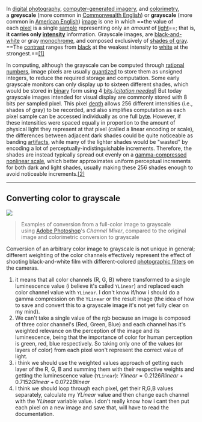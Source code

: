 In [digital photography](https://en.wikipedia.org/wiki/Digital_photography "Digital photography"), [computer-generated imagery](https://en.wikipedia.org/wiki/Computer-generated_imagery "Computer-generated imagery"), and [colorimetry](https://en.wikipedia.org/wiki/Colorimetry "Colorimetry"), a **greyscale** (more common in [Commonwealth English](https://en.wikipedia.org/wiki/Commonwealth_English "Commonwealth English")) or **grayscale** (more common in [American English](https://en.wikipedia.org/wiki/American_English "American English")) [image](https://en.wikipedia.org/wiki/Image "Image") is one in which ==the value of each [pixel](https://en.wikipedia.org/wiki/Pixel "Pixel") is a single [sample](https://en.wikipedia.org/wiki/Sample_\(signal\) "Sample (signal)") representing only an _amount_ of [light](https://en.wikipedia.org/wiki/Light "Light")==; that is, **it carries only [intensity](https://en.wikipedia.org/wiki/Luminous_intensity "Luminous intensity")** information. Grayscale images, are [black-and-white](https://en.wikipedia.org/wiki/Black-and-white "Black-and-white") or gray [monochrome](https://en.wikipedia.org/wiki/Monochrome "Monochrome"), and composed exclusively of [shades of gray](https://en.wikipedia.org/wiki/Shades_of_gray "Shades of gray"). ==The [contrast](https://en.wikipedia.org/wiki/Contrast_\(vision\) "Contrast (vision)") ranges from [black](https://en.wikipedia.org/wiki/Black "Black") at the weakest intensity to [white](https://en.wikipedia.org/wiki/White "White") at the strongest.==[[1]](https://en.wikipedia.org/wiki/Grayscale#cite_note-1)

In computing, although the grayscale can be computed through [rational numbers](https://en.wikipedia.org/wiki/Rational_numbers "Rational numbers"), image pixels are usually [quantized](https://en.wikipedia.org/wiki/Quantization_\(signal_processing\) "Quantization (signal processing)") to store them as unsigned integers, to reduce the required storage and computation. Some early grayscale monitors can only display up to sixteen different shades, which would be stored in [binary](https://en.wikipedia.org/wiki/Binary_code "Binary code") form using 4 [bits](https://en.wikipedia.org/wiki/Bit "Bit").[_[citation needed](https://en.wikipedia.org/wiki/Wikipedia:Citation_needed "Wikipedia:Citation needed")_] But today grayscale images intended for visual display are commonly stored with 8 bits per sampled pixel. This pixel [depth](https://en.wikipedia.org/wiki/Color_depth "Color depth") allows 256 different intensities (i.e., shades of gray) to be recorded, and also simplifies computation as each pixel sample can be accessed individually as one full [byte](https://en.wikipedia.org/wiki/Byte "Byte"). However, if these intensities were spaced equally in proportion to the amount of physical light they represent at that pixel (called a linear encoding or scale), the differences between adjacent dark shades could be quite noticeable as banding [artifacts](https://en.wikipedia.org/wiki/Compression_artifact "Compression artifact"), while many of the lighter shades would be "wasted" by encoding a lot of perceptually-indistinguishable increments. Therefore, the shades are instead typically spread out evenly on a [gamma-compressed nonlinear scale](https://en.wikipedia.org/wiki/Gamma_correction "Gamma correction"), which better approximates uniform perceptual increments for both dark and light shades, usually making these 256 shades enough to avoid noticeable increments.[[2]](https://en.wikipedia.org/wiki/Grayscale#cite_note-2)

---
## Converting color to grayscale

[![](https://upload.wikimedia.org/wikipedia/commons/thumb/c/c5/Auschwitz_channel_mixer.jpg/250px-Auschwitz_channel_mixer.jpg)](https://en.wikipedia.org/wiki/File:Auschwitz_channel_mixer.jpg)

> Examples of conversion from a full-color image to grayscale using [Adobe Photoshop](https://en.wikipedia.org/wiki/Adobe_Photoshop "Adobe Photoshop")'s _Channel Mixer_, compared to the original image and colorimetric conversion to grayscale

Conversion of an arbitrary color image to grayscale is not unique in general; different weighting of the color channels effectively represent the effect of shooting black-and-white film with different-colored [photographic filters](https://en.wikipedia.org/wiki/Photographic_filter "Photographic filter") on the cameras.


1. it means that all color channels (R, G, B) where transformed to a single luminescence value (i believe it's called `YLinear`) and replaced each color channel value with `YLinear`. I don't know if/how i should do a gamma compression on the `YLinear` or the result image (the idea of how to save and convert this to a grayscale image it's not yet fully clear on my mind).
2. We can't take a single value of the rgb because an image is composed of three color channel's (Red, Green, Blue) and each channel has it's  weighted relevance on the perception of the image and its luminescence, being that the importance of color for human perception is green, red, blue respectively. So taking only one of the values (or layers of color) from each pixel won't represent the correct value of light.
3. i think we should use the weighted values approach of getting each layer of the R, G, B and summing them with their respective weights and getting the luminescence value (`YLinear`):
   $Ylinear=0.2126Rlinear+0.7152Glinear+0.0722Blinear$
4. I think we should loop through each pixel, get their R,G,B values separately, calculate my $YLinear$ value and then change each channel with the $YLinear$ variable value. i don't really know how i cant then put each pixel on a new image and save that, will have to read the documentation.